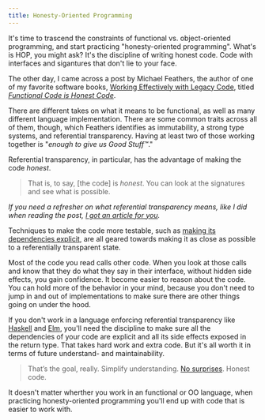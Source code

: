 ```yaml
---
title: Honesty-Oriented Programming
---
```


It's time to trascend the constraints of functional vs. object-oriented programming, and start practicing "honesty-oriented programming".
What's is HOP, you might ask?
It's the discipline of writing honest code.
Code with interfaces and sigantures that don't lie to your face.

The other day, I came across a post by Michael Feathers, the author of one of my favorite software books, [Working Effectively with Legacy Code](), titled [_Functional Code is Honest Code_]().

There are different takes on what it means to be functional, as well as many different language implementation.
There are some common traits across all of them, though, which Feathers identifies as immutability, a strong type systems, and referential transparency.
Having at least two of those working together is "_enough to give us Good Stuff™_."

Referential transparency, in particular, has the advantage of making the code _honest_.

> That is, to say, [the code] is _honest_. You can look at the signatures and see what is possible.

_If you need a refresher on what referential transparency means, like I did when reading the post, [I got an article for you]()._

Techniques to make the code more testable, such as [making its dependencies explicit](https://www.mokacoding.com/blog/explicit-dependencies/), are all geared towards making it as close as possible to a referentially transparent state.

Most of the code you read calls other code.
When you look at those calls and know that they do what they say in their interface, without hidden side effects, you gain confidence.
It become easier to reason about the code.
You can hold more of the behavior in your mind, because you don't need to jump in and out of implementations to make sure there are other things going on under the hood.

If you don't work in a language enforcing referential transparency like [Haskell]() and [Elm](), you'll need the discipline to make sure all the dependencies of your code are explicit and all its side effects exposed in the return type.
That takes hard work and extra code.
But it's all worth it in terms of future understand- and maintainability.

> That’s the goal, really. Simplify understanding. [No surprises](https://www.mokacoding.com/blog/explicit-dependencies/). Honest code.

It doesn't matter wherther you work in an functional or OO language, when practicing honesty-oriented programming you'll end up with code that is easier to work with.
